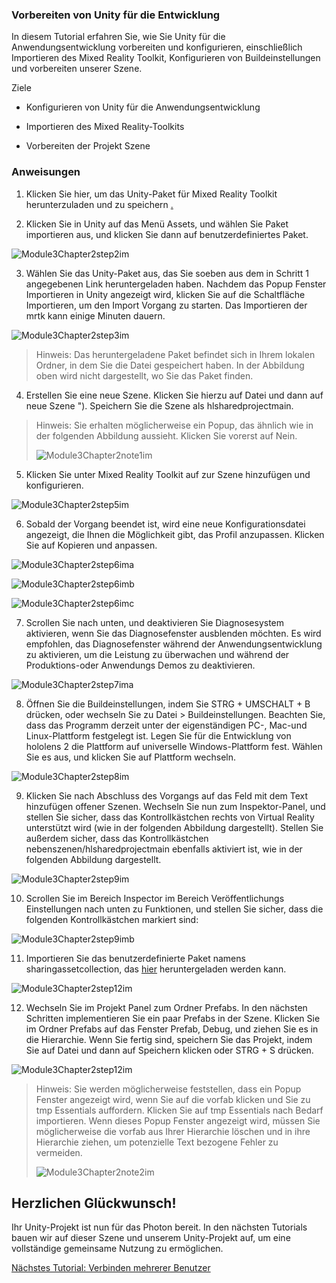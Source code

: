 ### <a name="getting-unity-ready-for-development"></a>Vorbereiten von Unity für die Entwicklung 


In diesem Tutorial erfahren Sie, wie Sie Unity für die Anwendungsentwicklung vorbereiten und konfigurieren, einschließlich Importieren des Mixed Reality Toolkit, Konfigurieren von Buildeinstellungen und vorbereiten unserer Szene.

Ziele

- Konfigurieren von Unity für die Anwendungsentwicklung

- Importieren des Mixed Reality-Toolkits

- Vorbereiten der Projekt Szene

### <a name="instructions"></a>Anweisungen

1. Klicken Sie hier, um das Unity-Paket für Mixed Reality Toolkit herunterzuladen und zu speichern [.](https://github.com/microsoft/MixedRealityToolkit-Unity/releases/download/v2.0.0-RC2.1/Microsoft.MixedReality.Toolkit.Unity.Foundation-v2.0.0-RC2.1.unitypackage)

2. Klicken Sie in Unity auf das Menü Assets, und wählen Sie Paket importieren aus, und klicken Sie dann auf benutzerdefiniertes Paket.

![Module3Chapter2step2im](images/module3chapter2step2im.PNG)

3. Wählen Sie das Unity-Paket aus, das Sie soeben aus dem in Schritt 1 angegebenen Link heruntergeladen haben. Nachdem das Popup Fenster Importieren in Unity angezeigt wird, klicken Sie auf die Schaltfläche Importieren, um den Import Vorgang zu starten. Das Importieren der mrtk kann einige Minuten dauern.

![Module3Chapter2step3im](images/module3chapter2step3im.PNG)

> Hinweis: Das heruntergeladene Paket befindet sich in Ihrem lokalen Ordner, in dem Sie die Datei gespeichert haben. In der Abbildung oben wird nicht dargestellt, wo Sie das Paket finden.

4. Erstellen Sie eine neue Szene. Klicken Sie hierzu auf Datei und dann auf neue Szene "). Speichern Sie die Szene als hlsharedprojectmain.

> Hinweis: Sie erhalten möglicherweise ein Popup, das ähnlich wie in der folgenden Abbildung aussieht. Klicken Sie vorerst auf Nein.
>
> ![Module3Chapter2note1im](images/module3chapter2note1im.PNG)

5. Klicken Sie unter Mixed Reality Toolkit auf zur Szene hinzufügen und konfigurieren.

![Module3Chapter2step5im](images/module3chapter2step5im.PNG)

6. Sobald der Vorgang beendet ist, wird eine neue Konfigurationsdatei angezeigt, die Ihnen die Möglichkeit gibt, das Profil anzupassen. Klicken Sie auf Kopieren und anpassen.

![Module3Chapter2step6ima](images/module3chapter2step6ima.PNG)

![Module3Chapter2step6imb](images/module3chapter2step6imb.PNG)

![Module3Chapter2step6imc](images/module3chapter2step6imc.PNG)

7. Scrollen Sie nach unten, und deaktivieren Sie Diagnosesystem aktivieren, wenn Sie das Diagnosefenster ausblenden möchten. Es wird empfohlen, das Diagnosefenster während der Anwendungsentwicklung zu aktivieren, um die Leistung zu überwachen und während der Produktions-oder Anwendungs Demos zu deaktivieren. 

![Module3Chapter2step7ima](images/module3chapter2step7ima.PNG)

8. Öffnen Sie die Buildeinstellungen, indem Sie STRG + UMSCHALT + B drücken, oder wechseln Sie zu Datei > Buildeinstellungen. Beachten Sie, dass das Programm derzeit unter der eigenständigen PC-, Mac-und Linux-Plattform festgelegt ist. Legen Sie für die Entwicklung von hololens 2 die Plattform auf universelle Windows-Plattform fest. Wählen Sie es aus, und klicken Sie auf Plattform wechseln.

![Module3Chapter2step8im](images/module3chapter2step8im.PNG)

9. Klicken Sie nach Abschluss des Vorgangs auf das Feld mit dem Text hinzufügen offener Szenen. Wechseln Sie nun zum Inspektor-Panel, und stellen Sie sicher, dass das Kontrollkästchen rechts von Virtual Reality unterstützt wird (wie in der folgenden Abbildung dargestellt). Stellen Sie außerdem sicher, dass das Kontrollkästchen nebenszenen/hlsharedprojectmain ebenfalls aktiviert ist, wie in der folgenden Abbildung dargestellt.

![Module3Chapter2step9im](images/module3chapter2step9im.PNG)

10. Scrollen Sie im Bereich Inspector im Bereich Veröffentlichungs Einstellungen nach unten zu Funktionen, und stellen Sie sicher, dass die folgenden Kontrollkästchen markiert sind:

![Module3Chapter2step9imb](images/module3chapter2step9imb.PNG)

11. Importieren Sie das benutzerdefinierte Paket namens sharingassetcollection, das [hier](https://github.com/microsoft/MixedRealityLearning/releases/tag/development) heruntergeladen werden kann.

![Module3Chapter2step12im](images/module3chapter2step11im.PNG)

12. Wechseln Sie im Projekt Panel zum Ordner Prefabs. In den nächsten Schritten implementieren Sie ein paar Prefabs in der Szene. Klicken Sie im Ordner Prefabs auf das Fenster Prefab, Debug, und ziehen Sie es in die Hierarchie. Wenn Sie fertig sind, speichern Sie das Projekt, indem Sie auf Datei und dann auf Speichern klicken oder STRG + S drücken.

![Module3Chapter2step12im](images/module3chapter2step12im.PNG)

   > Hinweis: Sie werden möglicherweise feststellen, dass ein Popup Fenster angezeigt wird, wenn Sie auf die vorfab klicken und Sie zu tmp Essentials auffordern. Klicken Sie auf tmp Essentials nach Bedarf importieren. Wenn dieses Popup Fenster angezeigt wird, müssen Sie möglicherweise die vorfab aus Ihrer Hierarchie löschen und in ihre Hierarchie ziehen, um potenzielle Text bezogene Fehler zu vermeiden.
   >
>![Module3Chapter2note2im](images/module3chapter2note2im.PNG)


## <a name="congratulations"></a>Herzlichen Glückwunsch!

Ihr Unity-Projekt ist nun für das Photon bereit. In den nächsten Tutorials bauen wir auf dieser Szene und unserem Unity-Projekt auf, um eine vollständige gemeinsame Nutzung zu ermöglichen.

[Nächstes Tutorial: Verbinden mehrerer Benutzer](mrlearning-sharing(photon)-ch3.md)

